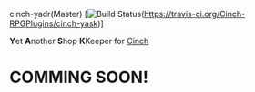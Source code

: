 cinch-yadr(Master) [![Build Status]( https://travis-ci.org/Cinch-RPGPlugins/cinch-yask.svg?branch=master)(https://travis-ci.org/Cinch-RPGPlugins/cinch-yask)]

**Y**et **A**nother **S**hop **K**Keeper for [Cinch][cinchrb]

# COMMING SOON!

[cinchrb]: https://github.com/cinchrb/cinch
